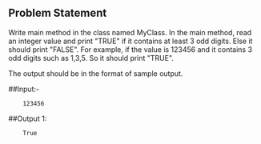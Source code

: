 ## Problem Statement

Write main method in the class named MyClass.
In the main method, read an integer value and print "TRUE" if it contains at least 3 odd digits. Else it should print "FALSE".
For example, if the value is 123456 and it contains 3 odd digits such as 1,3,5. So it should print "TRUE".

The output should be in the format of sample output.

##Input:-

        123456

##Output 1:

        True
